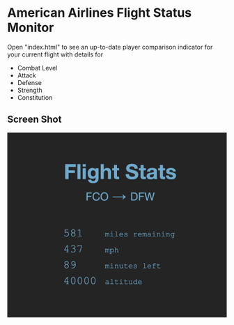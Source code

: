 # American Airlines Flight Status Monitor
Open "index.html" to see an up-to-date player comparison indicator for your current flight with details for

* Combat Level
* Attack
* Defense
* Strength
* Constitution

## Screen Shot

![Sample](/sample/screen-shot.png?raw=true "Screen Shot")
